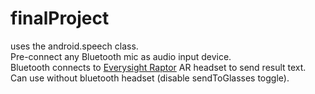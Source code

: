 # finalProject     
uses the android.speech class.     
Pre-connect any Bluetooth mic as audio input device.   
Bluetooth connects to [Everysight Raptor](https://everysight.com/) AR headset to send result text.  
Can use without bluetooth headset (disable sendToGlasses toggle).  
